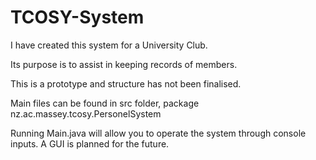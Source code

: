 TCOSY-System
============

I have created this system for a University Club.

Its purpose is to assist in keeping records of members.

This is a prototype and structure has not been finalised.

Main files can be found in src folder, package nz.ac.massey.tcosy.PersonelSystem

Running Main.java will allow you to operate the system through console inputs.
A GUI is planned for the future.
